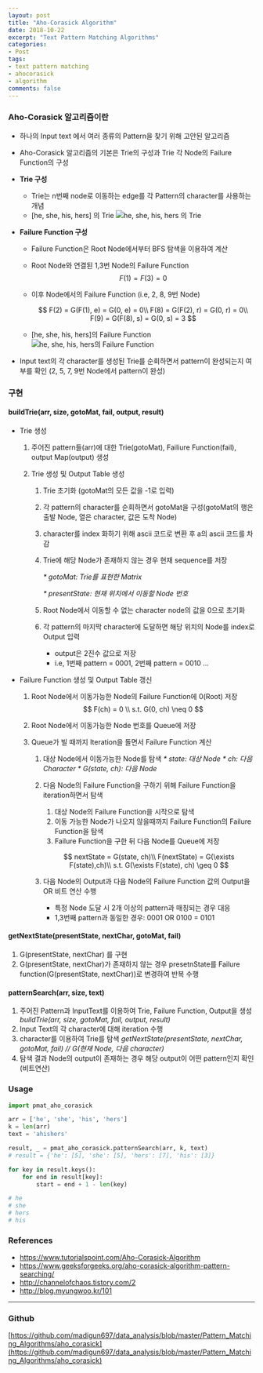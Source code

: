 ```yaml
---
layout: post
title: "Aho-Corasick Algorithm"
date: 2018-10-22
excerpt: "Text Pattern Matching Algorithms"
categories:
- Post
tags: 
- text pattern matching
- ahocorasick
- algorithm
comments: false
---
```


### Aho-Corasick 알고리즘이란

* 하나의 Input text 에서 여러 종류의 Pattern을 찾기 위해 고안된 알고리즘
* Aho-Corasick 알고리즘의 기본은 Trie의 구성과 Trie 각 Node의 Failure Function의 구성
* **Trie 구성**
  * Trie는 n번째 node로 이동하는 edge를 각 Pattern의 character를 사용하는 개념
  * [he, she, his, hers] 의 Trie
    ![he, she, his, hers 의 Trie](https://github.com/madigun697/data_analysis/raw/master/Pattern_Matching_Algorithms/aho_corasick/ac_trie.jpg)

* **Failure Function 구성**

  * Failure Function은 Root Node에서부터 BFS 탐색을 이용하여 계산

  * Root Node와 연결된 1,3번 Node의 Failure Function
    $$
    F(1) =F(3) = 0
    $$

  * 이후 Node에서의 Failure Function (i.e, 2, 8, 9번 Node)

    $$
    F(2) = G(F(1), e) = G(0, e) = 0\\
    F(8) = G(F(2), r) = G(0, r) = 0\\
    F(9) = G(F(8), s) = G(0, s) = 3
    $$

  * [he, she, his, hers]의 Failure Function
    ![he, she, his, hers의 Failure Function](https://github.com/madigun697/data_analysis/raw/master/Pattern_Matching_Algorithms/aho_corasick/ac_ff.png)

* Input text의 각 character를 생성된 Trie를 순회하면서 pattern이 완성되는지 여부를 확인
  (2, 5, 7, 9번 Node에서 pattern이 완성)

### 구현

#### buildTrie(arr, size, gotoMat, fail, output, result)

* Trie 생성 

   1. 주어진 pattern들(arr)에 대한 Trie(gotoMat), Failiure Function(fail), output Map(output) 생성

   2. Trie 생성 및 Output Table 생성
      1. Trie 초기화 (gotoMat의 모든 값을 -1로 입력)

      2. 각 pattern의 character를 순회하면서 gotoMat을 구성(gotoMat의 행은 출발 Node, 열은 character, 값은 도착 Node)

      3. character를 index 화하기 위해 ascii 코드로 변환 후 a의 ascii 코드를 차감

      4. Trie에 해당 Node가 존재하지 않는 경우 현재 sequence를 저장

         _* gotoMat: Trie를 표현한 Matrix_

         _* presentState: 현재 위치에서 이동할 Node 번호_

      5. Root Node에서 이동할 수 없는 character node의 값을 0으로 초기화

      6. 각 pattern의 마지막 character에 도달하면 해당 위치의 Node를 index로 Output 입력

         * output은 2진수 값으로 저장
         * i.e, 1번째 pattern = 0001, 2번째 pattern = 0010 ...

* Failure Function 생성 및 Output Table 갱신

   1. Root Node에서 이동가능한 Node의 Failure Function에 0(Root) 저장
      $$
      F(ch) = 0 \\ 
      s.t. G(0, ch) \neq 0
      $$

   2. Root Node에서 이동가능한 Node 번호를 Queue에 저장

   3. Queue가 빌 때까지 Iteration을 돌면서 Failure Function 계산

      1. 대상 Node에서 이동가능한 Node를 탐색
         _* state: 대상 Node_
         _* ch: 다음 Character_
         _* G(state, ch): 다음 Node_

      2. 다음 Node의 Failure Function을 구하기 위해 Failure Function을 iteration하면서 탐색

         1. 대상 Node의 Failure Function을 시작으로 탐색
         2. 이동 가능한 Node가 나오지 않을때까지 Failure Function의 Failure Function을 탐색
         3. Failure Function을 구한 뒤 다음 Node를 Queue에 저장

         $$
         nextState = G(state, ch)\\
         F(nextState) = G(\exists F(state),ch)\\
         s.t. G(\exists F(state), ch) \geq 0
         $$

      3. 다음 Node의 Output과 다음 Node의 Failure Function 값의 Output을 OR 비트 연산 수행

         * 특정 Node 도달 시 2개 이상의 pattern과 매칭되는 경우 대응
         * 1,3번째 pattern과 동일한 경우: 0001 OR 0100 = 0101

#### getNextState(presentState, nextChar, gotoMat, fail)

1. G(presentState, nextChar) 를 구현
2. G(presentState, nextChar)가 존재하지 않는 경우 presetnState를 Failure function(G(presentState, nextChar))로 변경하여 반복 수행

#### patternSearch(arr, size, text)

1. 주어진 Pattern과 InputText를 이용하여 Trie, Failure Function, Output을 생성
   _buildTrie(arr, size, gotoMat, fail, output, result)_
2. Input Text의 각 character에 대해 iteration 수행
3. character를 이용하여 Trie를 탐색
   _getNextState(presentState, nextChar, gotoMat, fail) // G(현재 Node, 다음 character)_
4. 탐색 결과 Node의 output이 존재하는 경우 해당 output이 어떤 pattern인지 확인(비트연산)

### Usage

```python
import pmat_aho_corasick

arr = ['he', 'she', 'his', 'hers']
k = len(arr)
text = 'ahishers'

result, _ = pmat_aho_corasick.patternSearch(arr, k, text)
# result = {'he': [5], 'she': [5], 'hers': [7], 'his': [3]}

for key in result.keys():
    for end in result[key]:
        start = end + 1 - len(key)

# he
# she
# hers
# his
```



### References

* https://www.tutorialspoint.com/Aho-Corasick-Algorithm
* https://www.geeksforgeeks.org/aho-corasick-algorithm-pattern-searching/
* http://channelofchaos.tistory.com/2
* http://blog.myungwoo.kr/101



---

### Github
[https://github.com/madigun697/data_analysis/blob/master/Pattern_Matching_Algorithms/aho_corasick](https://github.com/madigun697/data_analysis/blob/master/Pattern_Matching_Algorithms/aho_corasick)